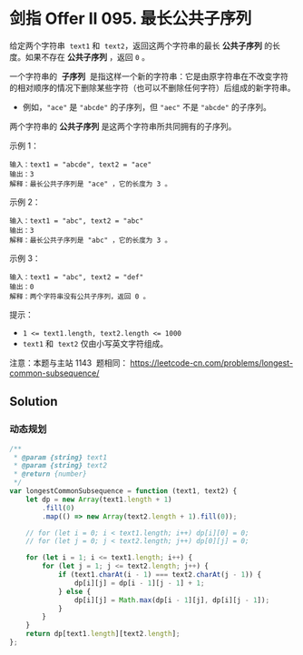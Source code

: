 # 剑指 Offer II 095. 最长公共子序列

给定两个字符串  `text1` 和  `text2`，返回这两个字符串的最长 **公共子序列** 的长度。如果不存在 **公共子序列** ，返回 `0` 。

一个字符串的  **子序列**  是指这样一个新的字符串：它是由原字符串在不改变字符的相对顺序的情况下删除某些字符（也可以不删除任何字符）后组成的新字符串。

-   例如，`"ace"` 是 `"abcde"` 的子序列，但 `"aec"` 不是 `"abcde"` 的子序列。

两个字符串的 **公共子序列** 是这两个字符串所共同拥有的子序列。

示例 1：

```
输入：text1 = "abcde", text2 = "ace"
输出：3
解释：最长公共子序列是 "ace" ，它的长度为 3 。
```

示例 2：

```
输入：text1 = "abc", text2 = "abc"
输出：3
解释：最长公共子序列是 "abc" ，它的长度为 3 。
```

示例 3：

```
输入：text1 = "abc", text2 = "def"
输出：0
解释：两个字符串没有公共子序列，返回 0 。
```

提示：

-   `1 <= text1.length, text2.length <= 1000`
-   `text1` 和  `text2` 仅由小写英文字符组成。

注意：本题与主站 1143  题相同： https://leetcode-cn.com/problems/longest-common-subsequence/

## Solution

### 动态规划

```javascript
/**
 * @param {string} text1
 * @param {string} text2
 * @return {number}
 */
var longestCommonSubsequence = function (text1, text2) {
    let dp = new Array(text1.length + 1)
        .fill(0)
        .map(() => new Array(text2.length + 1).fill(0));

    // for (let i = 0; i < text1.length; i++) dp[i][0] = 0;
    // for (let j = 0; j < text2.length; j++) dp[0][j] = 0;

    for (let i = 1; i <= text1.length; i++) {
        for (let j = 1; j <= text2.length; j++) {
            if (text1.charAt(i - 1) === text2.charAt(j - 1)) {
                dp[i][j] = dp[i - 1][j - 1] + 1;
            } else {
                dp[i][j] = Math.max(dp[i - 1][j], dp[i][j - 1]);
            }
        }
    }
    return dp[text1.length][text2.length];
};
```

